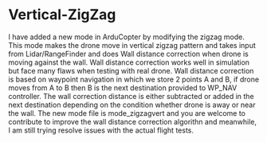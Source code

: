 # Vertical-ZigZag

I have added a new mode in ArduCopter by modifying the zigzag mode. This mode makes the drone move in vertical zigzag pattern and takes input from Lidar/RangeFinder and does Wall distance correction when drone is moving against the wall. Wall distance correction works well in simulation but face many flaws when testing with real drone. Wall distance correction is based on waypoint navigation in which we store 2 points A and B, if drone moves from A to B then B is the next destination provided to WP_NAV controller. The wall correction distance is either subtracted or added in the next destination depending on the condition whether drone is away or near the wall.
The new mode file is mode_zigzagvert and you are welcome to contribute to improve the wall distance correction algorithn and meanwhile, I am still trying resolve issues with the actual flight tests.
